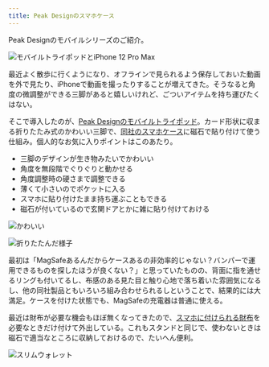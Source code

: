 ```yaml
---
title: Peak Designのスマホケース
---
```

Peak Designのモバイルシリーズのご紹介。

![](https://lh3.googleusercontent.com/docs/ADP-6oEXkvEeFv7enbMcupFje2FlRve_-HKfjdVQVDzNMCOyZThwlgJ91cBIEdGTed8p2WKWLmuyItIpRECsBc6Q3NYlh7k2jIRJyMz5KefQzyaL895CA9GWJrHPFT1IBbOKhKKX2ekg4NtvYB1GpLBvllWoKjrD7RFNfnx69Clvm3f_ZLGcZgZaw5awT1WOdHDOjLaf2NiUGFao1i_5e-TEMf_Ipw4ZIOdoIxy5vjk2fS3bP1SS-caQEFjPRsos07S2v_ilpDFKVGyfck6NhfaSwr3kAvP8HTpK_fV7VPq-jYzkdmxKEfJyVs5cul6jPY3XXAvHTrGOl9qM4Gg9xd674aKX1Ct8-8Y_cNsB8yqaWfYxpQVzhKFqMFIHJdfvR5ktg8iLpXs8D5S5qzRTVM5pQfIC41ZFiL7rGVn8j1yLVjzj_FzV0yzUFYf9D8eevhy9iqpodGBXXAG6itB9ILREHSBcjgucUYep3_3Y9QoJ2CMxNfdp8R77wvnXWmiA-Rn6ovO5WOzvlj-9dCTS_9-_3AAFalRdlTSxTWZ6XqAM2dTj-8ydENHNahihXZxxfiBuyDrFyJ9d6F97tcgHxh-mwFCPZslsQF8oIvUuDdmt9E7BjbydcQBvFkQWCN9Di-9bk3GMmE3Zqb4E4WOBKYh0Uh5YatBE55aVgRu0b_0Umji4cx8Gn9YoySJ0qnuUn6HjbcMr0NpeiPJYw4TYGD2HnbzA47avqTNydsxk1kfptjI4BrWArZQzfCmzhiKThvpE95DpOLJIklu7K95ILDSB_JNyGBIJKvoNFsi1UaNXue_jy_mrILZc38PkNj5dPkCUOUNpN82RE89XNpwtDXxV7gJYEtlzTOf1FTjgDvDKZe9DRQUGpV53Be3j3tVkm-A-TL31XqOqjF4-LS5KsG_psaSmHZ1fNS2uKAHBc5Sfe9jxmAqHqORkNYaUVdyCBwvoLDVC_lZ7HH2-OP0XUrAA22agosxQdpuuVgLGw1wZnPzCXatVeOJ5gSPobyia5NGN65BtgiRyRbKov74Lt4-85kEvPzaue1gl-qiQI2YnUt4pqrOUrtNRXleUC9z5ohQGdhTPce2LWq6BTl_-uP1EykRJoREpfqwmQfZvIEurfkZL2wWtthIokdsTHSx-aVRjmt3e6YhSGzU_N27QnXzhcAGW7F_HbPOrux6p7z9ormF7nfHHOF7nBd8KdnzKVpppChyRSfXi8Yue0gdvV53cs14YY8ZEEQipETGAafcC5ZMW5zxb "モバイルトライポッドとiPhone 12 Pro Max")

最近よく散歩に行くようになり、オフラインで見られるよう保存しておいた動画を外で見たり、iPhoneで動画を撮ったりすることが増えてきた。そうなると角度の微調整ができる三脚があると嬉しいけれど、ごついアイテムを持ち運びたくはない。

そこで導入したのが、[Peak Designのモバイルトライポッド](https://www.amazon.co.jp/dp/B09FRZPLL3)。カード形状に収まる折りたたみ式のかわいい三脚で、[同社のスマホケース](https://www.amazon.co.jp/dp/B09FP3HP7Z?)に磁石で貼り付けて使う仕組み。個人的なお気に入りポイントはこのあたり。

*   三脚のデザインが生き物みたいでかわいい
*   角度を無段階でぐりぐりと動かせる
*   角度調整時の硬さまで調整できる
*   薄くて小さいのでポケットに入る
*   スマホに貼り付けたまま持ち運ぶこともできる
*   磁石が付いているので玄関ドアとかに雑に貼り付けておける

![](https://lh3.googleusercontent.com/docs/ADP-6oGTAyQ1aVfkR3JnmS6qZhlTAVoRzPLo5iKzylfqd0gi-c-rLibu7PpiGQh61nvpvHcvHyDJe3RVtXx-RKtP67Lk5XoMznqQfKeZqTujpekSj05wDwN84W6O5LX57P8DexIhcNL-j4iKoY3mRZTOoYp47L74QBMsQRByjN5cnw0JkQ33r6gmWY3LoF-_O2oqxPLAQpaPCuMAwZESHOnGSzdF0kndW0BoxkwCXctPrGe5Y0NrFys4AxjeynmjGBuTRWNpLnTBjLlnqhTx_VTnYqVa39t4IQ4fL65zr0iVZzdNxOAfJqeDri6VG2yKM6h2Jkom77HRVTdmYAx-rF6PD1bqe1O5lsFuXxynVDwIzbsphVi-LfXQccGSPuTVPzJHMZcXWh3utngfebzJBZTCaI7cXjzWygwTqT9H_Ornfc6mmaWhocwcoFcOkUhbSAAEafifUHKeKP-5kXEG9tBvxtoySM_VNJBU2mLXP8RiuDibkvkshoY5r3rmY80gTavqjiT3wmrS87IOK720K3_kQd17R7FlpssWFNzNbZ1zunzDm9G7wlNnRoAGuCmFi_q_jlDmKqlkSnL1r9PVxHZtAdCQOtIWNkV7Vq2f9tIywXE23J90hoRX2R7fWhufIb-VXYv20pQ0nr5lvRCJdHRLOWNT--wyqfacsbjCV-kpeXL9KlHrfI1Dq6saQSKf46uHfirEnDMG0XKQDnSBnIruACCxO4eaRKwmHbQ5Dz3ew40sN_5e04M3ps9XC1CovAV6RmGcktAW6F1zWYupdQT_Fef1z87aKyETESjIccmnVXsff3mhnVmBMGKuyr-HkgFX8rR2XjSUKRjUJNoRYAzi_fYeeci5sYnys2YrE1lgnLSa_jfdRGHEWVUo7sC_dIGctdWkq-f5HRQORUYkmI30Ds8pDyZ92RVSfDdOuJpfYbj7TaZsFmTHRlH5NA4VIXkPclTAy1OXLdk_3z5w86EtxBgaDzO_HLeffIoN19EqhTVSPPemxtQbo85Kegf67zFLjaA4Zfhz97F4lsQyaRt1a1EumENxLxRvDzMXdrscOIfPSIw-xWhT2zR_7lGEb30ipGb-itCqaG8MjPHLuiSYcwiKU2BVgH3OkqthSt4-04iN_V19oG6dFIktcqAa6LCfx4YloqADppA7PC0q6yP9u7Ux2Qg5UC-W8whR7SZ8jdB4bwOZp8gCjEz5bMLN8Sme1ch2-9KvEMxBYs6wMJAXOx4toEeDKH8NRziFUmUxKMeaqGiY "かわいい")

![](https://lh3.googleusercontent.com/docs/ADP-6oFcL0sK93_7RT4MFk0WOq6qPL7juh3C2-rHiW7ZzsHLkLMqEQxUPp-DIPZgppXF61EnAREB3PexbTh4MIokCG2iFkGEVWCrPb8xR7e7Q8PEIEwzvitdaPAkUxfsmZcxPRlOMMB6kv4I11BKGTKLtZJ4bi4IpWstc4nC9u-W3dPcd6w9grj6c-HZgVxlv4LFUNwZ2NAGiAvX57eycRohPdmAuOcdRZkHr1pEZrlreGujKj-9PrntZz7lxDBfbq7LAPDf8_1mFIWcCjd84flWM3MuYVXMSOP0bs4wwLrySZlOReIw9Op1pgkSThwLhay4bAEPwF5BcWL6IQ3J30eEZtJLxT6Z7Tn2LpWoacNXFhhhLcdGWm1DrdvAEkpk6j60fq08Mj-UudvFOJFONa1tDWa0yIIxbofuVu9L9UPjhGqXBPj3tSsr-kos_kueMNSHNgO9YGctNIbQWf4LeFAsg5T_AQjw0_lRuBQbZunxyA08JgA1dUvw2Rmf5pkqQ989urkx1VbhAuVIitZ2XG1jXwmp-teOGxAqY-iUzXmh_LnpTNTjL2Wp1jZt3CH08B7cDTrcnXhYNoylA9uKzqfkPlxNJkaGiLQzfZdI-d9P3SyXbc_XHBTzG31jwoUfyJCrY81yyf4-mC1fbP0EscMbhtveYJxJx1emDh2CZ-uoqYz6d9ySZANxnATpLUmxeUUEJ3mqHVklM1WLCmj816wzZVOL4n9tr3reNuhUkVIUB_QvyFkG_zB3T8vM8haOez-OcvrFzx79JsceBafM9a8z4OHlppu12svfyqFK4r55gTdARpBM-IoWCo06OVnTOHg3rfBFhZOZy6Bx2Pxj2pGSSyCXI-7oU5i8Hbw3wNI-lcYz1y7U34f1Rkj1YCAGzFQOZ-EP6uB5rb1DfqdMbwxpp4GGlZvrdkXIiGJDCyAgk19O7OdY_apGNLiWZGvALv9gIRaB6ibgBo32zEcmV608G-EeU_OGDeSKLKYgM9YPMkrkS65kjgvpTmFI_rURJMgKkrLWebTqvRIkGGq167iAvYHas5voVTNT6-jpScnh2HAp9aWsxCOIb2Wv75fb37WtlGzYlihQ7gBodvw3gax619UeU_-4zeXpRshUTb3TVaLoDKA1_3ACAQac_dB4ApqScJz9WgcyWYm9_dZf3N-Wul6vdOm0tK0CGK-ehyp0CdSl9WzselUAKZA31VOA-CmebYu7WZG5ntFWa3iBLy582NHX_q99kBiAXjW9eze8LX4d1nuw "折りたたんだ様子")

最初は「MagSafeあるんだからケースあるの非効率的じゃない？バンパーで運用できるものを探したほうが良くない？」と思っていたものの、背面に指を通せるリングも付いてるし、布感のある見た目と触り心地で落ち着いた雰囲気になるし、他の同社製品ともいろいろ組み合わせられるしということで、結果的には大満足。ケースを付けた状態でも、MagSafeの充電器は普通に使える。

最近は財布が必要な機会もほぼ無くなってきたので、[スマホに付けられる財布](https://www.amazon.co.jp/dp/B09FSGW671)を必要なときだけ付けて外出している。これもスタンドと同じで、使わないときは磁石で適当なところに収納しておけるので、たいへん便利。

![](https://lh3.googleusercontent.com/docs/ADP-6oGqjt3LrGOp1brtvrzsCqm5aQrDjnjWnWjvZq7dLjCV_tXsFLh7pCGkoPO0eazLkTTd_3I1sCmbKsQBlbal-mkO7SR0i3c_BnrXfytoowAa4D71bpiiUfIgvkp89AwQNCm2leR7PCeLitsLXzJaUxActUo9WcV2ZcHDfvMXwtGxCLujlNaRSDslRGW7EYsuo9DdtMdyBwIUBNc-WA15f1YLVe6Q-0rD_6RUibAhvLOObh7m1jLRmOpYfip4i8Hf4nU6z5QaCHIXAPxdZoAAxMdiJQOvFmEFxl8z0ilXWYiRMePfK_P89Lwae0J5g2-1jSTIfRw6nFT_ozrgO6LlPoe9vgVzXmi5_kALCI2wY4P6i_WD3nLgIPGnNfdUa7yflE7N7L1y3CAhtLfVCgj2TRAJ4Pfk6rVBeloylY4wOybTUnqunOiOiDaww_hZgHEqNVef50Q42CWANBWCsiKKCiRNrghMvuE3bGr2nsB4i98J_7fBfgQN54oquDsK_webCH25YM_mdujCub-9Oey3MevSiTVc_fv-877v8TE1V61ZokT-QOiy7YezCP9t_t5JNhCNnuVqjs3Vx-134PaMfG_JOvCQSzcCe4i5yb5IR6imHgRrUWCJM_U87SbbNSY1FxXFzPK01TVUNx2eRAVDDgaTFkYht5as37bo6OxLwMlWbrGWv6IaxSIor5rLpoXXDSQpYEjIlDxsNA4XDjHulb2jgtooJsl2X0tziMYUxA8lKxPulVJWdly_o2FrXLEH9x5tTipcktp4cBId2ugkA-LsjnlwX8QALft7Fh0Sxl-M88H2PF9HjDaTfDnRauv7THfO8SmOZfGUUEn0H6dNhWmYIVCLYjtz1ltImwdE7a-OU5Xmqh0FHa8s_1wSPovNv1CJIpxXKIptVHo4SS9i06Fz49sNFcFGJOOIs1c72SG-KWwJpEk4Ir4EYC8wDFe1x1d2-lqfCfWF5qB-ruOMWfUDCJg3iPdLYRpogrrljDtSBK1xzlWVDaVGIOVpHKvMNjr7CZA7V1R9by-rtODyBecfvbLiS6UNGWeinWDVN960jTgiNTCBrYUE-ECP5XF_Yh9F1EYzdpZyFcCSJO1p7vrtKIor9N6GSUhQbeDEaeHVDOXwvp7Iz3LLP8hZPIGbkAEIqPvH1uXl845j4QmK8AZ1FX9Sv5_seekAhu-jZF6VLr3bsl8xmdn7CqHdu6jfw-mJfaKTA9I90dGQ7h-cvp5YF6goWUOIDbloEp58VCfl8PS7 "スリムウォレット")
